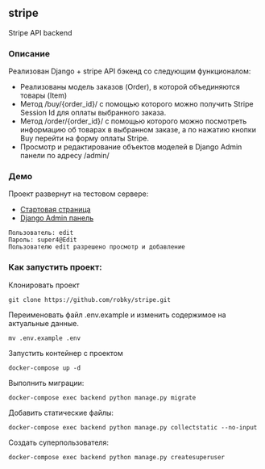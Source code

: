 ## stripe
Stripe API backend

### Описание
Реализован Django + stripe API бэкенд со следующим функционалом:
- Реализованы модель заказов (Order), в которой объединяются товары (Item)
- Метод /buy/{order_id}/ с помощью которого можно получить Stripe Session Id для оплаты выбранного заказа.
- Метод /order/{order_id}/ с помощью которого можно посмотреть информацию об товарах в выбранном заказе,
  а по нажатию кнопки Buy перейти на форму оплаты Stripe.
- Просмотр и редактирование объектов моделей в Django Admin панели по адресу /admin/

### Демо
Проект развернут на тестовом сервере:
- [Стартовая страница](http://193.176.78.249/)
- [Django Admin панель](http://193.176.78.249/admin/)
```
Пользователь: edit
Пароль: super4@Edit
Пользователю edit разрешено просмотр и добавление
```

### Как запустить проект:

Клонировать проект
```
git clone https://github.com/robky/stripe.git
```

Переименовать файл .env.example и изменить содержимое на актуальные данные.
```
mv .env.example .env
```

Запустить контейнер c проектом
```
docker-compose up -d
```

Выполнить миграции:
```
docker-compose exec backend python manage.py migrate
```
Добавить статические файлы:
```
docker-compose exec backend python manage.py collectstatic --no-input
```
Создать суперпользователя:
```
docker-compose exec backend python manage.py createsuperuser
```
